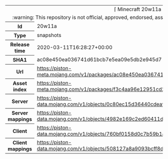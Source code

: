 <html><table>
<tr><td colspan="2" align="center"><img width="0" height="0"><br/>⌈ Minecraft 20w11a ⌋<br/><img width="0" height="0"></td></tr>
<tr><td colspan="2" align="center"><img width="0" height="0"><br/>
:warning: This repository is not official, approved, endorsed, associated or connected with Mojang :warning:
<br/><img width="0" height="0"></td></tr>
<tr><th>Id</th><td>20w11a</td></tr>
<tr><th>Type</th><td>snapshots</td></tr>
<tr><th>Release time</th><td>2020-03-11T16:28:27+00:00</td></tr>
<tr><th>SHA1</th><td>ac08e450ea036741d61bcb7e5ea09e5db2e945d7</td></tr>
<tr><th>Url</th><td><a href="https://piston-meta.mojang.com/v1/packages/ac08e450ea036741d61bcb7e5ea09e5db2e945d7/20w11a.json">https://piston-meta.mojang.com/v1/packages/ac08e450ea036741d61bcb7e5ea09e5db2e945d7/20w11a.json</a></td></tr>
<tr><th>Asset index</th><td><a href="https://piston-meta.mojang.com/v1/packages/f3c4aa96e12951cd2781b3e1c0e8ab82bf719cf2/1.16.json">https://piston-meta.mojang.com/v1/packages/f3c4aa96e12951cd2781b3e1c0e8ab82bf719cf2/1.16.json</a></td></tr>
<tr><th>Server</th><td><a href="https://piston-data.mojang.com/v1/objects/0c80ec15d36440cdeaffe1a0791fed78faea62ce/server.jar">https://piston-data.mojang.com/v1/objects/0c80ec15d36440cdeaffe1a0791fed78faea62ce/server.jar</a></td></tr>
<tr><th>Server mappings</th><td><a href="https://piston-data.mojang.com/v1/objects/4982e169c2ed60411d973bdf4b0bbb1bbb97dee6/server.txt">https://piston-data.mojang.com/v1/objects/4982e169c2ed60411d973bdf4b0bbb1bbb97dee6/server.txt</a></td></tr>
<tr><th>Client</th><td><a href="https://piston-data.mojang.com/v1/objects/760bf0158d0c7b59b1a6a550bbab9ea4a4921371/client.jar">https://piston-data.mojang.com/v1/objects/760bf0158d0c7b59b1a6a550bbab9ea4a4921371/client.jar</a></td></tr>
<tr><th>Client mappings</th><td><a href="https://piston-data.mojang.com/v1/objects/508127a8a9093bcff8d54fd1cd5bf0200647c5bd/client.txt">https://piston-data.mojang.com/v1/objects/508127a8a9093bcff8d54fd1cd5bf0200647c5bd/client.txt</a></td></tr>
</table></html>